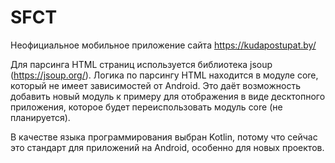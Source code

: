 # SFCT

Неофициальное мобильное приложение сайта https://kudapostupat.by/

Для парсинга HTML страниц используется библиотека jsoup (https://jsoup.org/). Логика по парсингу
HTML находится в модуле core, который не имеет зависимостей от Android. Это даёт возможность
добавить новый модуль к примеру для отображения в виде десктопного приложения, которое будет
переиспользовать модуль core (не планируется).

В качестве языка программирования выбран Kotlin, потому что сейчас это стандарт для приложений на
Android, особенно для новых проектов.
